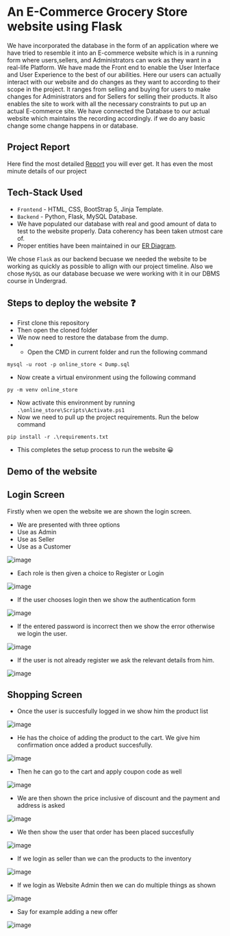 # An E-Commerce Grocery Store website using Flask
We have incorporated the database in the form of an application
where we have tried to resemble it into an E-commerce website which is in a running
form where users,sellers, and Administrators can work as they want in a real-life
Platform. We have made the Front end to enable the User Interface and User
Experience to the best of our abilities. Here our users can actually interact with our
website and do changes as they want to according to their scope in the project. It
ranges from selling and buying for users to make changes for Administrators and for
Sellers for selling their products. It also enables the site to work with all the necessary
constraints to put up an actual E-commerce site. We have connected the Database to
our actual website which maintains the recording accordingly. if we do any basic change
some change happens in or database.

## Project Report
Here find the most detailed [Report](https://drive.google.com/file/d/1gwSO9Enmp2_QrMFgUFrtEVAthKgwKdty/view?usp=sharing) you will ever get. It has even the most minute details of our project

## Tech-Stack Used
- `Frontend` - HTML, CSS, BootStrap 5, Jinja Template.
- `Backend` - Python, Flask, MySQL Database.
- We have populated our database with real and good amount of data to test to the website properly. Data coherency has been taken utmost care of.
- Proper entities have been maintained in our [ER Diagram](https://drive.google.com/file/d/1gwWgqiIbi1ccUUxpN0GYY3s55nHbmFaf/view?usp=sharing).

We chose `Flask` as our backend becuase we needed the website to be working as quickly as possible to allign with our
project timeline. Also we chose `MySQL` as our database becuase we were working with it in our DBMS course in Undergrad.

## Steps to deploy the website ❓
- First clone this repository
- Then open the cloned folder
- We now need to restore the database from the dump.
- - Open the CMD in current folder and run the following command
```
mysql -u root -p online_store < Dump.sql
```
- Now create a virtual environment using the following command
```
py -m venv online_store
```
- Now activate this environment by running `.\online_store\Scripts\Activate.ps1`
- Now we need to pull up the project requirements. Run the below command
```
pip install -r .\requirements.txt
```
- This completes the setup process to run the website 😀

## Demo of the website

## Login Screen
Firstly when we open the website we are shown the login screen.
- We are presented with three options
 - Use as Admin
 - Use as Seller
 - Use as a Customer
 
 ![image](https://user-images.githubusercontent.com/76804249/189930307-1b589e67-6929-42bd-8f95-26791a563861.png)

- Each role is then given a choice to Register or Login

![image](https://user-images.githubusercontent.com/76804249/189930533-d9417030-12ad-4fdb-b8cb-cbc4b78153d8.png)

- If the user chooses login then we show the authentication form

![image](https://user-images.githubusercontent.com/76804249/189930682-974ad142-c7c0-4bb3-b0b4-297e8048315e.png)

- If the entered password is incorrect then we show the error otherwise we login the user.

![image](https://user-images.githubusercontent.com/76804249/189930896-cb75eb5f-fa21-4806-ab96-5387abed6f79.png)

- If the user is not already register we ask the relevant details from him.

![image](https://user-images.githubusercontent.com/76804249/189931179-d0c77367-7732-4ec8-a270-895897884cb0.png)

## Shopping Screen
- Once the user is succesfully logged in we show him the product list

![image](https://user-images.githubusercontent.com/76804249/189931991-7129528d-059b-4705-b36d-c0d7760f40e5.png)

- He has the choice of adding the product to the cart. We give him confirmation once added a product succesfully.

![image](https://user-images.githubusercontent.com/76804249/189932723-824e8773-a96c-46f2-aebc-8fc5bb54e558.png)

- Then he can go to the cart and apply coupon code as well

![image](https://user-images.githubusercontent.com/76804249/189932935-66877493-52aa-4f86-91a0-8761e3af526a.png)

- We are then shown the price inclusive of discount and the payment and address is asked

![image](https://user-images.githubusercontent.com/76804249/189933944-768e09ba-e38e-4cc1-a4f9-de2378fbce53.png)

- We then show the user that order has been placed succesfully

![image](https://user-images.githubusercontent.com/76804249/189934185-e49aeae8-6b72-42b2-b92e-86e273146d43.png)

- If we login as seller than we can the products to the inventory

![image](https://user-images.githubusercontent.com/76804249/189934713-7e24517d-8ac5-4497-b457-131eb59b256b.png)

- If we login as Website Admin then we can do multiple things as shown

![image](https://user-images.githubusercontent.com/76804249/189935135-bddd315f-13c5-4816-947d-738a44108e5a.png)

- Say for example adding a new offer

![image](https://user-images.githubusercontent.com/76804249/189935575-259c4d78-50a2-4d58-9f5f-adb282dd0a03.png)




